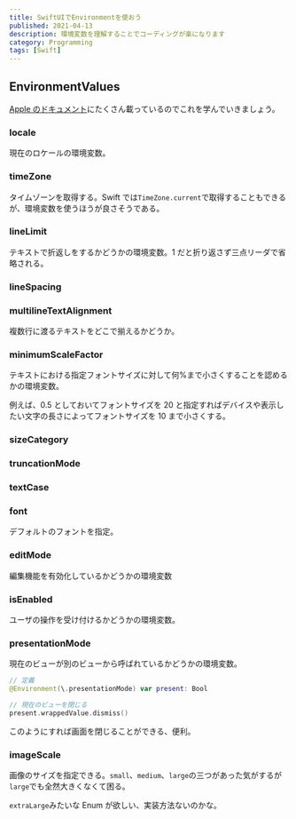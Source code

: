 ```yaml
---
title: SwiftUIでEnvironmentを使おう
published: 2021-04-13
description: 環境変数を理解することでコーディングが楽になります
category: Programming
tags: [Swift]
---
```


## EnvironmentValues

[Apple のドキュメント](https://developer.apple.com/documentation/swiftui/environmentvalues)にたくさん載っているのでこれを学んでいきましょう。

### locale

現在のロケールの環境変数。

### timeZone

タイムゾーンを取得する。Swift では`TimeZone.current`で取得することもできるが、環境変数を使うほうが良さそうである。

### lineLimit

テキストで折返しをするかどうかの環境変数。1 だと折り返さず三点リーダで省略される。

### lineSpacing

### multilineTextAlignment

複数行に渡るテキストをどこで揃えるかどうか。

### minimumScaleFactor

テキストにおける指定フォントサイズに対して何%まで小さくすることを認めるかの環境変数。

例えば、0.5 としておいてフォントサイズを 20 と指定すればデバイスや表示したい文字の長さによってフォントサイズを 10 まで小さくする。

### sizeCategory

### truncationMode

### textCase

### font

デフォルトのフォントを指定。

### editMode

編集機能を有効化しているかどうかの環境変数

### isEnabled

ユーザの操作を受け付けるかどうかの環境変数。

### presentationMode

現在のビューが別のビューから呼ばれているかどうかの環境変数。

```swift
// 定義
@Environment(\.presentationMode) var present: Bool

// 現在のビューを閉じる
present.wrappedValue.dismiss()
```

このようにすれば画面を閉じることができる、便利。

### imageScale

画像のサイズを指定できる。`small`、`medium`、`large`の三つがあった気がするが
`large`でも全然大きくなくて困る。

`extraLarge`みたいな Enum が欲しい、実装方法ないのかな。
